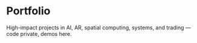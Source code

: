 # Portfolio
High-impact projects in AI, AR, spatial computing, systems, and trading — code private, demos here.
